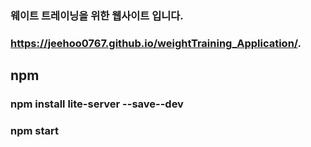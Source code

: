### 웨이트 트레이닝을 위한 웹사이트 입니다.
### https://jeehoo0767.github.io/weightTraining_Application/.

## npm
### npm install lite-server --save--dev
### npm start
